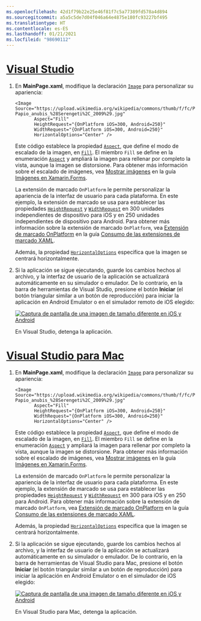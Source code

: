 ```yaml
---
ms.openlocfilehash: 42d1f79b22e25e46f81f7c5a77389fd578a4d894
ms.sourcegitcommit: a5a5c5de7d04f046a64e4875e180fc93227bf495
ms.translationtype: HT
ms.contentlocale: es-ES
ms.lasthandoff: 01/21/2021
ms.locfileid: "98690112"
---
```

# <a name="visual-studio"></a>[Visual Studio](#tab/vswin)

1. En **MainPage.xaml**, modifique la declaración [`Image`](xref:Xamarin.Forms.Image) para personalizar su apariencia:

    ```xaml
    <Image Source="https://upload.wikimedia.org/wikipedia/commons/thumb/f/fc/Papio_anubis_%28Serengeti%2C_2009%29.jpg/200px-Papio_anubis_%28Serengeti%2C_2009%29.jpg"
           Aspect="Fill"
           HeightRequest="{OnPlatform iOS=300, Android=250}"
           WidthRequest="{OnPlatform iOS=300, Android=250}"
           HorizontalOptions="Center" />
    ```

    Este código establece la propiedad [`Aspect`](xref:Xamarin.Forms.Image.Aspect), que define el modo de escalado de la imagen, en [`Fill`](xref:Xamarin.Forms.Aspect.Fill). El miembro `Fill` se define en la enumeración [`Aspect`](xref:Xamarin.Forms.Aspect) y ampliará la imagen para rellenar por completo la vista, aunque la imagen se distorsione. Para obtener más información sobre el escalado de imágenes, vea [Mostrar imágenes](~/xamarin-forms/user-interface/images.md#display-images) en la guía [Imágenes en Xamarin.Forms](~/xamarin-forms/user-interface/images.md).

    La extensión de marcado `OnPlatform` le permite personalizar la apariencia de la interfaz de usuario para cada plataforma. En este ejemplo, la extensión de marcado se usa para establecer las propiedades [`HeightRequest`](xref:Xamarin.Forms.VisualElement.HeightRequest) y [`WidthRequest`](xref:Xamarin.Forms.VisualElement.WidthRequest) en 300 unidades independientes de dispositivo para iOS y en 250 unidades independientes de dispositivo para Android. Para obtener más información sobre la extensión de marcado `OnPlatform`, vea [Extensión de marcado OnPlatform](~/xamarin-forms/xaml/markup-extensions/consuming.md#onplatform-markup-extension) en la guía [Consumo de las extensiones de marcado XAML](~/xamarin-forms/xaml/markup-extensions/consuming.md).

    Además, la propiedad [`HorizontalOptions`](xref:Xamarin.Forms.View.HorizontalOptions) especifica que la imagen se centrará horizontalmente.

1. Si la aplicación se sigue ejecutando, guarde los cambios hechos al archivo, y la interfaz de usuario de la aplicación se actualizará automáticamente en su simulador o emulador. De lo contrario, en la barra de herramientas de Visual Studio, presione el botón **Iniciar** (el botón triangular similar a un botón de reproducción) para iniciar la aplicación en Android Emulator o en el simulador remoto de iOS elegido:

    [![Captura de pantalla de una imagen de tamaño diferente en iOS y Android](../images/customize-appearance.png "Tamaño de la imagen en cada plataforma")](../images/customize-appearance-large.png#lightbox "Tamaño de la imagen en cada plataforma")

    En Visual Studio, detenga la aplicación.

# <a name="visual-studio-for-mac"></a>[Visual Studio para Mac](#tab/vsmac)

1. En **MainPage.xaml**, modifique la declaración [`Image`](xref:Xamarin.Forms.Image) para personalizar su apariencia:

    ```xaml
    <Image Source="https://upload.wikimedia.org/wikipedia/commons/thumb/f/fc/Papio_anubis_%28Serengeti%2C_2009%29.jpg/200px-Papio_anubis_%28Serengeti%2C_2009%29.jpg"
           Aspect="Fill"
           HeightRequest="{OnPlatform iOS=300, Android=250}"
           WidthRequest="{OnPlatform iOS=300, Android=250}"
           HorizontalOptions="Center" />
    ```

    Este código establece la propiedad [`Aspect`](xref:Xamarin.Forms.Image.Aspect), que define el modo de escalado de la imagen, en [`Fill`](xref:Xamarin.Forms.Aspect.Fill). El miembro `Fill` se define en la enumeración [`Aspect`](xref:Xamarin.Forms.Aspect) y ampliará la imagen para rellenar por completo la vista, aunque la imagen se distorsione. Para obtener más información sobre el escalado de imágenes, vea [Mostrar imágenes](~/xamarin-forms/user-interface/images.md#display-images) en la guía [Imágenes en Xamarin.Forms](~/xamarin-forms/user-interface/images.md).

    La extensión de marcado `OnPlatform` le permite personalizar la apariencia de la interfaz de usuario para cada plataforma. En este ejemplo, la extensión de marcado se usa para establecer las propiedades [`HeightRequest`](xref:Xamarin.Forms.VisualElement.HeightRequest) y [`WidthRequest`](xref:Xamarin.Forms.VisualElement.WidthRequest) en 300 para iOS y en 250 para Android. Para obtener más información sobre la extensión de marcado `OnPlatform`, vea [Extensión de marcado OnPlatform](~/xamarin-forms/xaml/markup-extensions/consuming.md#onplatform-markup-extension) en la guía [Consumo de las extensiones de marcado XAML](~/xamarin-forms/xaml/markup-extensions/consuming.md).

    Además, la propiedad [`HorizontalOptions`](xref:Xamarin.Forms.View.HorizontalOptions) especifica que la imagen se centrará horizontalmente.

1. Si la aplicación se sigue ejecutando, guarde los cambios hechos al archivo, y la interfaz de usuario de la aplicación se actualizará automáticamente en su simulador o emulador. De lo contrario, en la barra de herramientas de Visual Studio para Mac, presione el botón **Iniciar** (el botón triangular similar a un botón de reproducción) para iniciar la aplicación en Android Emulator o en el simulador de iOS elegido:

    [![Captura de pantalla de una imagen de tamaño diferente en iOS y Android](../images/customize-appearance.png "Tamaño de la imagen en cada plataforma")](../images/customize-appearance-large.png#lightbox "Tamaño de la imagen en cada plataforma")

    En Visual Studio para Mac, detenga la aplicación.

